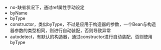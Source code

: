 - no-缺省状况下，通过ref属性手动设定
- byName
- byType
- constructor，类似byType，不过是应用于构造器的参数，一个Bean与构造器参数的类型相同，则进行自动装配，否则导致异常
- autodetect，有默认的构造器，通过constructor进行自动装配，否则使用byType